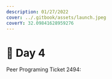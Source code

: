 ```yaml
---
description: 01/27/2022
cover: ../.gitbook/assets/launch.jpeg
coverY: 32.09841628959276
---
```


# 📅 Day 4

Peer Programing Ticket 2494:



